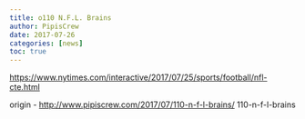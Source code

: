 ```yaml
---
title: o110 N.F.L. Brains
author: PipisCrew
date: 2017-07-26
categories: [news]
toc: true
---
```


https://www.nytimes.com/interactive/2017/07/25/sports/football/nfl-cte.html

origin - http://www.pipiscrew.com/2017/07/110-n-f-l-brains/ 110-n-f-l-brains
